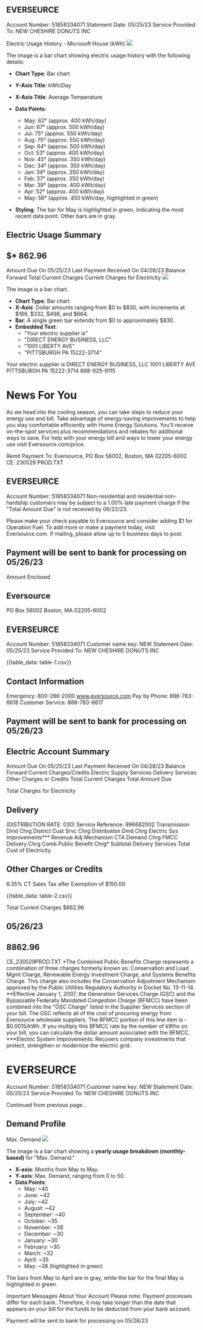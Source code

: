 ## EVERSEURCE

Account Number: 51858334071
Statement Date: 05/25/23
Service Provided To:
NEW CHESHIRE DONUTS INC

Electric Usage History - Microsoft House (kWh)
![](images/img-0.jpeg)

The image is a bar chart showing electric usage history with the following details:

- **Chart Type**: Bar chart
- **Y-Axis Title**: kWh/Day
- **X-Axis Title**: Average Temperature
- **Data Points**:
  - May: 62° (approx. 400 kWh/day)
  - Jun: 67° (approx. 500 kWh/day)
  - Jul: 75° (approx. 550 kWh/day)
  - Aug: 75° (approx. 550 kWh/day)
  - Sep: 64° (approx. 500 kWh/day)
  - Oct: 53° (approx. 400 kWh/day)
  - Nov: 45° (approx. 350 kWh/day)
  - Dec: 34° (approx. 350 kWh/day)
  - Jan: 34° (approx. 350 kWh/day)
  - Feb: 37° (approx. 350 kWh/day)
  - Mar: 39° (approx. 400 kWh/day)
  - Apr: 52° (approx. 400 kWh/day)
  - May: 56° (approx. 450 kWh/day, highlighted in green)

- **Styling**: The bar for May is highlighted in green, indicating the most recent data point. Other bars are in gray.

## Electric Usage Summary


## $* 862.96

Amount Due On 05/25/23
Last Payment Received On 04/28/23
Balance Forward
Total Current Charges
Current Charges for Electricity
![](images/img-1.jpeg)

The image is a bar chart.

- **Chart Type**: Bar chart
- **X-Axis**: Dollar amounts ranging from $0 to $830, with increments at $166, $332, $498, and $664.
- **Bar**: A single green bar extends from $0 to approximately $830.
- **Embedded Text**: 
  - "Your electric supplier is"
  - "DIRECT ENERGY BUSINESS, LLC"
  - "1001 LIBERTY AVE"
  - "PITTSBURGH PA 15222-3714"


Your electric supplier is
DIRECT ENERGY BUSINESS, LLC 1001 LIBERTY AVE
PITTSBURGH PA 15222-3714
888-925-9115

# News For You 

As we head into the cooling season, you can take steps to reduce your energy use and bill. Take advantage of energy-saving improvements to help you stay comfortable efficiently with Home Energy Solutions. You'll receive on-the-spot services plus recommendations and rebates for additional ways to save. For help with your energy bill and ways to lower your energy use visit Eversource.com/price.

Remit Payment To: Eversource, PO Box 56002, Boston, MA 02205-6002
CE. 230529 PROD.TXT

## EVERSEURCE

Account Number: 51858334071
Non-residential and residential non-hardship customers may be subject to a $1.00 \%$ late payment charge if the "Total Amount Due" is not received by 06/22/23.

Please make your check payable to Eversource and consider adding $\$ 1$ for Operation Fuel.
To add more or make a payment today, visit Eversource.com. If mailing, please allow up to 5 business days to post.

## Payment will be sent to bank for processing on 05/26/23

Amount Enclosed

## Eversource

PO Box 56002
Boston, MA 02205-6002

## EVERSEURCE

Account Number: 51858334071
Customer name key: NEW
Statement Date: 05/25/23
Service Provided To:
NEW CHESHIRE DONUTS INC

{{table_data: table-1.csv}}

## Contact Information

Emergency: 800-286-2000
www.eversource.com
Pay by Phone: 888-783-6618
Customer Service: 888-783-6617

## Payment will be sent to bank for processing on 05/26/23

## Electric Account Summary

Amount Due On 05/25/23
Last Payment Received On 04/28/23
Balance Forward
Current Charges/Credits
Electric Supply Services
Delivery Services
Other Charges or Credits
Total Current Charges
Total Amount Due

Total Charges for Electricity

## Delivery

(DISTRIBUTION RATE: 030)
Service Reference: 996682002
Transmission Dmd Chrg
District Cust Srvc Chrg
Distribution Dmd Chrg
Electric Sys Improvements***
Revenue Adj Mechanism
CTA Demand Chrg
FMCC Delivery Chrg
Comb Public Benefit Chrg*
Subtotal Delivery Services
Total Cost of Electricity

## Other Charges or Credits

6.35\% CT Sales Tax after Exemption of $\$ 150.00$

{{table_data: table-2.csv}}

Total Current Charges
$\$ 862.96$

## $05 / 26 / 23$

## $8862.96$

CE_230529PROD.TXT
*The Combined Public Benefits Charge represents a combination of three charges formerly known as: Conservation and Load Mgmt Charge, Renewable Energy Investment Charge, and Systems Benefits Charge. This charge also includes the Conservation Adjustment Mechanism approved by the Public Utilities Regulatory Authority in Docket No. 13-11-14.
**Effective January 1, 2007, the Generation Services Charge (GSC) and the Bypassable Federally Mandated Congestion Charge (BFMCC) have been combined into the "GSC Charge" listed in the Supplier Services section of your bill. The GSC reflects all of the cost of procuring energy from Eversource wholesale suppliers. The BFMCC portion of this line item is - $\$ 0.0015 / \mathrm{kWh}$. If you multiply this BFMCC rate by the number of kWhs on your bill, you can calculate the dollar amount associated with the BFMCC.
***Electric System Improvements: Recovers company investments that protect, strengthen or modernize the electric grid.

# EVERSEURCE 

Account Number: 51858334071
Customer name key: NEW
Statement Date: 05/25/23
Service Provided To:
NEW CHESHIRE DONUTS INC

Continued from previous page...

## Demand Profile

Max. Demand
![](images/img-2.jpeg)

The image is a bar chart showing a **yearly usage breakdown (monthly-based)** for "Max. Demand." 

- **X-axis**: Months from May to May.
- **Y-axis**: Max. Demand, ranging from 0 to 50.
- **Data Points**:
  - May: ~40
  - June: ~42
  - July: ~42
  - August: ~42
  - September: ~40
  - October: ~35
  - November: ~38
  - December: ~30
  - January: ~30
  - February: ~30
  - March: ~32
  - April: ~35
  - May: ~38 (highlighted in green)

The bars from May to April are in gray, while the bar for the final May is highlighted in green.

Important Messages About Your Account
Please note: Payment processes differ for each bank. Therefore, it may take longer than the date that appears on your bill for the funds to be deducted from your bank account.

Payment will be sent to bank for processing on 05/26/23
